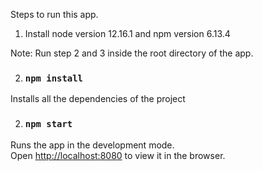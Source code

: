 Steps to run this app.
1. Install node version 12.16.1 and npm version 6.13.4 
   
Note: Run step 2 and 3 inside the root directory of the app.

2. ### `npm install`

Installs all the dependencies of the project

2. ### `npm start`

Runs the app in the development mode.<br />
Open [http://localhost:8080](http://localhost:8080) to view it in the browser.



